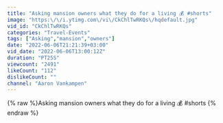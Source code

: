 ```yaml
---
title: "Asking mansion owners what they do for a living 💰 #shorts"
image: "https:\/\/i.ytimg.com\/vi\/CkChlTwRKQs\/hqdefault.jpg"
vid_id: "CkChlTwRKQs"
categories: "Travel-Events"
tags: ["Asking","mansion","owners"]
date: "2022-06-06T21:21:39+03:00"
vid_date: "2022-06-06T13:00:12Z"
duration: "PT25S"
viewcount: "2491"
likeCount: "112"
dislikeCount: ""
channel: "Aaron Vankampen"
---
```

{% raw %}Asking mansion owners what they do for a living 💰 #shorts {% endraw %}
